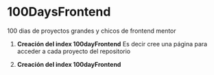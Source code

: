 # 100DaysFrontend

100 dias de proyectos grandes y chicos de frontend mentor

1. **Creación del index 100dayFrontend**
   Es decir cree una página para acceder a cada proyecto del repositorio

2. **Creación del index 100dayFrontend**
